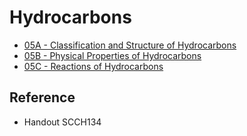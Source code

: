 # Hydrocarbons

* [05A - Classification and Structure of Hydrocarbons](05A%20-%20Classification%20and%20Structure%20of%20Hydrocarbons.md)
* [05B - Physical Properties of Hydrocarbons](05B%20-%20Physical%20properties%20of%20Hydrocarbons.md)
* [05C - Reactions of Hydrocarbons](05C%20-%20Reactions%20of%20Hydrocarbons.md)

## Reference

* Handout SCCH134
